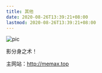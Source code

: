 ```yaml
---
title: 其他
date: 2020-08-26T13:39:21+08:00
lastmod: 2020-08-26T13:39:21+08:00
---
```



![pic](https://s1.ax1x.com/2020/08/26/dRomnK.jpg)

影分身之术！

主网站：<http://memax.top>